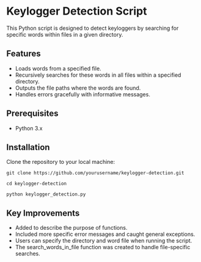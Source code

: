 
# Keylogger Detection Script

This Python script is designed to detect keyloggers by searching for specific words within files in a given directory.

## Features

- Loads words from a specified file.
- Recursively searches for these words in all files within a specified directory.
- Outputs the file paths where the words are found.
- Handles errors gracefully with informative messages.

## Prerequisites

- Python 3.x

## Installation

Clone the repository to your local machine:

```
git clone https://github.com/yourusername/keylogger-detection.git
```

```
cd keylogger-detection
```

```
python keylogger_detection.py
```

## Key Improvements
  
  - Added to describe the purpose of functions.
  - Included more specific error messages and caught general exceptions.
  - Users can specify the directory and word file when running the script.
  - The search_words_in_file function was created to handle file-specific searches.
